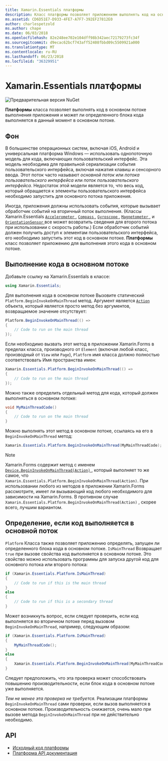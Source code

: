 ```yaml
---
title: Xamarin.Essentials платформы
description: Класс платформы позволяет приложениям выполнять код на основной поток.
ms.assetid: CD6D51E7-D933-4FE7-A7F7-392EF27812E0
author: charlespetzold
ms.author: chape
ms.date: 06/03/2018
ms.openlocfilehash: 82e248ee702e104dff98b342aec72179273fc34f
ms.sourcegitcommit: d9ecac62bcf743aff52408fbbd09c5509921a000
ms.translationtype: MT
ms.contentlocale: ru-RU
ms.lasthandoff: 06/23/2018
ms.locfileid: "36329951"
---
```

# <a name="xamarinessentials-platform"></a>Xamarin.Essentials платформы

![Предварительная версия NuGet](~/media/shared/pre-release.png)

**Платформы** класса позволяет выполнять код в основном потоке выполнения приложения и может ли определенного блока кода выполняется в данный момент в основном потоке.

## <a name="background"></a>Фон

В большинстве операционных систем, включая iOS, Android и универсальная платформа Windows — использовать однопоточную модель для кода, включающих пользовательский интерфейс. Эта модель необходима для правильной сериализации события пользовательского интерфейса, включая нажатия клавиш и сенсорного ввода. Этот поток часто называют _основной поток_ или _потока пользовательского интерфейса_ или _поток пользовательского интерфейса_. Недостаток этой модели является то, что весь код, который обращается к элементы пользовательского интерфейса необходимо запустить для основного потока приложения. 

Иногда, приложения должны использовать события, которые вызывает обработчик событий на вторичный поток выполнения. (Классы Xamarin.Essentials [ `Accelerometer` ](accelerometer.md), [ `Compass` ](compass.md), [ `Gyroscope` ](gyroscope.md), [ `Magnetometer` ](magnetometer.md), и [ `OrientationSensor` ](orientation-sensor.md) все может возвратить сведения для второго потока при использовании с скорость работы.) Если обработчик событий должен получить доступ к элементам пользовательского интерфейса, его необходимо запустить этот код в основном потоке. **Платформы** класс позволяет приложению для выполнения этого кода в основном потоке.

## <a name="running-code-on-the-main-thread"></a>Выполнение кода в основном потоке

Добавьте ссылку на Xamarin.Essentials в классе:

```csharp
using Xamarin.Essentials;
```

Для выполнения кода в основном потоке Вызовите статический `Platform.BeginInvokeOnMainThread` метод. Аргумент является [ `Action` ](xref:System.Action) объекта, который является просто метод без аргументов, возвращаемое значение отсутствует:

```csharp
Platform.BeginInvokeOnMainThread(() =>
{
    // Code to run on the main thread
});
```

Если необходимо вызвать этот метод в приложении Xamarin.Forms в пределах класса, производного от `Element` (включая любой класс, производный от `View` или `Page`), `Platform` имя класса должно полностью соответствовать Имя пространства имен:

```csharp
Xamarin.Essentials.Platform.BeginInvokeOnMainThread(() =>
{
    // Code to run on the main thread
});
```

Можно также определить отдельный метод для кода, который должен выполняться в основном потоке:

```csharp
void MyMainThreadCode()
{
    // Code to run on the main thread
}
```

Можно выполнять этот метод в основном потоке, ссылаясь на его в `BeginInvokeOnMainThread` метод:

```csharp
Xamarin.Essentials.Platform.BeginInvokeOnMainThread(MyMainThreadCode);
```

> [!NOTE]
> Xamarin.Forms содержит метод с именем [ `Device.BeginInvokeOnMainThread(Action)` ](https://docs.microsoft.com/dotnet/api/xamarin.forms.device.begininvokeonmainthread) , который выполняет то же самое, что `Xamarin.Essentials.Platform.BeginInvokeOnMainThread(Action)`. При использовании любого из методов в приложении Xamarin.Forms рассмотрите, имеет ли вызывающий код любого необходимого для зависимости на Xamarin.Forms. В противном случае `Xamarin.Essentials.Platform.BeginInvokeOnMainThread(Action)` , скорее всего, лучшим вариантом.

## <a name="determining-if-code-is-running-on-the-main-thread"></a>Определение, если код выполняется в основной поток

`Platform` Класса также позволяет приложению определять, запущен ли определенного блока кода в основном потоке. `IsMainThread` Возвращает `true` при вызове свойства код выполняется в основном потоке. Это свойство можно использовать программы для запуска другой код для основного потока или второго потока:

```csharp
if (Xamarin.Essentials.Platform.IsMainThread)
{
    // Code to run if this is the main thread
}
else
{
    // Code to run if this is a secondary thread
}
```

Может возникнуть вопрос, если следует проверить, если код выполняется во вторичном потоке перед вызовом `BeginInvokeOnMainThread`, например, следующим образом:

```csharp
if (Xamarin.Essentials.Platform.IsMainThread)
{
    MyMainThreadCode();
}
else
{
    Xamarin.Essentials.Platform.BeginInvokeOnMainThread(MyMainThreadCode);
}
```

Следует предположить, что эта проверка может способствовать повышению производительности, если блок кода в основном потоке уже выполняется.

_Тем не менее эта проверка не требуется._ Реализации платформы `BeginInvokeOnMainThread` сами проверки, если вызов выполняется в основном потоке. Производительность снижается, очень мало при вызове метода `BeginInvokeOnMainThread` при не действительно необходимо.

## <a name="api"></a>API

- [Исходный код платформы](https://github.com/xamarin/Essentials/tree/master/Xamarin.Essentials/Platform)
- [Платформа API документация](xref:Xamarin.Essentials.Platform)
